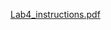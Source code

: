 [Lab4_instructions.pdf](https://github.com/pinoaudrey/EECS-348/files/10816566/Lab4_instructions.pdf)
